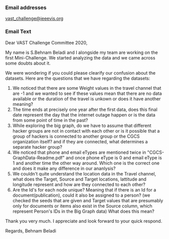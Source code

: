 ### Email addresses
 vast_challenge@ieeevis.org

### Email Text

Dear VAST Challenge Committee 2020,

My name is S.Behnam Beladi and I alongside my team are working on the first Mini-Challenge. We started analyzing the data and we came across some doubts about it.

We were wondering if you could please clearify our confusion about the datasets.
Here are the questions that we have regarding the datasets:

1. We noticed that there are some Weight values in the travel channel that are -1 and we wanted to see if these values mean that there are no data available or the duration of the travel is unkown or does it have another meaning?
2. The time ends at precisely one year after the first data, does this final date represent the day that the internet outage happen or is the data from some point of time in the past?
3. While exploring the big graph, do we have to assume that different hacker groups are not in contact with each other or is it possible that a group of hackers is connected to another group or the CGCS organization itself? and if they are connected, what determines a separate hacker group?
4. We noticed that phone and email eTypes are mentioned twice in "CGCS-GraphData-Readme.pdf" and once phone eType is 0 and email eType is 1 and another time the other way around. Which one is the correct one and does it make any difference in our ananlysis?
5. We couldn't quite understand the location data in the Travel channel, what does the Target, Source and Target locations, lattitude and longitude represent and how are they connected to each other?
6. Are the Id's for each node unique? Meaning that if there is an Id for a document(publication), could it also be assigned to a person? (we checked the seeds that are given and Target values that are presumably only for documents or items also exist in the Source column, which represent Person's IDs in the Big Graph data) What does this mean?

Thank you very much. I appreciate and look forward to your quick respond. 

Regards,
Behnam Beladi
